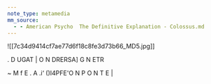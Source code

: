 ```yaml
---
note_type: metamedia
mm_source:
  - - American Psycho  The Definitive Explanation - Colossus.md
---
```


![[7c34d9414cf7ae77d6f18c8fe3d73b66_MD5.jpg]]

.
D UGAT | O N DRERSA] G N ETR

~ M f E
. A
.i‘
()I4PFE'O N P O N T E
|


